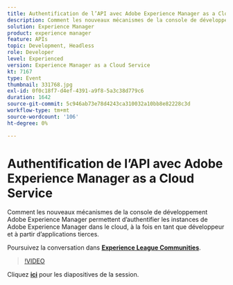 ```yaml
---
title: Authentification de l’API avec Adobe Experience Manager as a Cloud Service
description: Comment les nouveaux mécanismes de la console de développement Adobe Experience Manager permettent d’authentifier les instances de Adobe Experience Manager dans le cloud, à la fois en tant que développeur et à partir d’applications tierces. Cette session a été diffusée dans le cadre de l’événement Adobe Developers Live Content.
solution: Experience Manager
product: experience manager
feature: APIs
topic: Development, Headless
role: Developer
level: Experienced
version: Experience Manager as a Cloud Service
kt: 7167
type: Event
thumbnail: 331768.jpg
exl-id: 0f0c18f7-d4ef-4391-a9f8-5a3c38d779c6
duration: 1642
source-git-commit: 5c946ab73e78d4243ca310032a10bb8e82228c3d
workflow-type: tm+mt
source-wordcount: '106'
ht-degree: 0%

---
```


# Authentification de l’API avec Adobe Experience Manager as a Cloud Service

Comment les nouveaux mécanismes de la console de développement Adobe Experience Manager permettent d’authentifier les instances de Adobe Experience Manager dans le cloud, à la fois en tant que développeur et à partir d’applications tierces.

Poursuivez la conversation dans **[Experience League Communities](https://adobe.ly/36Yd3v6)**.

>[!VIDEO](https://video.tv.adobe.com/v/331768/?quality=12&learn=on&hidetitle=true)

Cliquez **[ici](/help/adobe-developers-live/assets/api-authentication.pdf)** pour les diapositives de la session.
